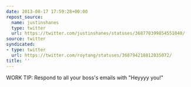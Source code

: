 ```yaml
---
date: 2013-08-17 17:59:28+00:00
repost_source:
  name: justinshanes
  type: twitter
  url: https://twitter.com/justinshanes/statuses/368770399854551040/
source: twitter
syndicated:
- type: twitter
  url: https://twitter.com/roytang/statuses/368794218812035072/
title: ''
---
```


WORK TIP: Respond to all your boss's emails with "Heyyyy you!"